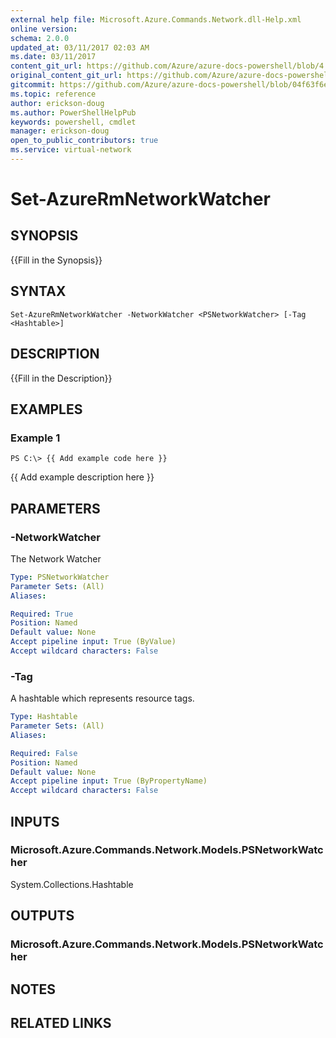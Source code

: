 ```yaml
---
external help file: Microsoft.Azure.Commands.Network.dll-Help.xml
online version:
schema: 2.0.0
updated_at: 03/11/2017 02:03 AM
ms.date: 03/11/2017
content_git_url: https://github.com/Azure/azure-docs-powershell/blob/4.0.0/azureps-cmdlets-docs/ResourceManager/AzureRM.Network/v3.6.0/Set-AzureRmNetworkWatcher.md
original_content_git_url: https://github.com/Azure/azure-docs-powershell/blob/4.0.0/azureps-cmdlets-docs/ResourceManager/AzureRM.Network/v3.6.0/Set-AzureRmNetworkWatcher.md
gitcommit: https://github.com/Azure/azure-docs-powershell/blob/04f63f6e685743ace2c57eb157574e34e8610b1c
ms.topic: reference
author: erickson-doug
ms.author: PowerShellHelpPub
keywords: powershell, cmdlet
manager: erickson-doug
open_to_public_contributors: true
ms.service: virtual-network
---
```


# Set-AzureRmNetworkWatcher

## SYNOPSIS
{{Fill in the Synopsis}}

## SYNTAX

```
Set-AzureRmNetworkWatcher -NetworkWatcher <PSNetworkWatcher> [-Tag <Hashtable>]
```

## DESCRIPTION
{{Fill in the Description}}

## EXAMPLES

### Example 1
```
PS C:\> {{ Add example code here }}
```

{{ Add example description here }}

## PARAMETERS

### -NetworkWatcher
The Network Watcher

```yaml
Type: PSNetworkWatcher
Parameter Sets: (All)
Aliases: 

Required: True
Position: Named
Default value: None
Accept pipeline input: True (ByValue)
Accept wildcard characters: False
```

### -Tag
A hashtable which represents resource tags.

```yaml
Type: Hashtable
Parameter Sets: (All)
Aliases: 

Required: False
Position: Named
Default value: None
Accept pipeline input: True (ByPropertyName)
Accept wildcard characters: False
```

## INPUTS

### Microsoft.Azure.Commands.Network.Models.PSNetworkWatcher
System.Collections.Hashtable


## OUTPUTS

### Microsoft.Azure.Commands.Network.Models.PSNetworkWatcher


## NOTES

## RELATED LINKS

